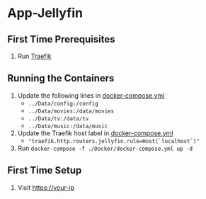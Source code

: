 # App-Jellyfin

## First Time Prerequisites

1. Run [Traefik](https://github.com/HackingServerHomelab/App-Traefik)

## Running the Containers

1. Update the following lines in [docker-compose.yml](./Docker/docker-compose.yml)
    * `../Data/config:/config`
    * `../Data/movies:/data/movies`
    * `../Data/tv:/data/tv`
    * `../Data/music:/data/music`
2. Update the Traefik host label in [docker-compose.yml](./Docker/docker-compose.yml)
    * ``"traefik.http.routers.jellyfin.rule=Host(`localhost`)"``
3. Run `docker-compose -f ./Docker/docker-compose.yml up -d`

## First Time Setup

1. Visit <https://your-ip>
